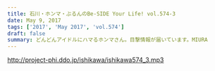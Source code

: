 ```yaml
---
title: 石川・ホンマ・ぶるんのBe-SIDE Your Life! vol.574-3
date: May 9, 2017
tags: ['2017', 'May 2017', 'vol.574']
draft: false
summary: どんどんアイドルにハマるホンマさん。目撃情報が届いています。MIURA
---
```


http://project-phi.ddo.jp/ishikawa/ishikawa574_3.mp3